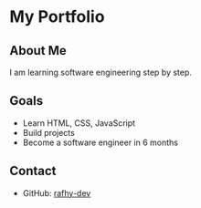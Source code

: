 # My Portfolio

## About Me
I am learning software engineering step by step.

## Goals
- Learn HTML, CSS, JavaScript
- Build projects
- Become a software engineer in 6 months

## Contact
- GitHub: [rafhy-dev](https://github.com/rafhy-dev)
